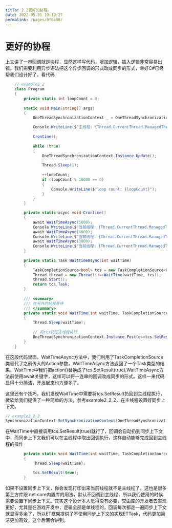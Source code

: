 ```yaml
---
title: 2.2更好的协程
date: 2022-05-31 19:10:27
permalink: /pages/0f0a88/
---
```


# 更好的协程
上文讲了一串回调就是协程，显然这样写代码，增加逻辑，插入逻辑非常容易出错。我们需要利用异步语法把这个异步回调的形式改成同步的形式，幸好C#已经帮我们设计好了，看代码
```csharp
    // example2_2
    class Program
    {
        private static int loopCount = 0;
        
        static void Main(string[] args)
        {
            OneThreadSynchronizationContext _ = OneThreadSynchronizationContext.Instance;

            Console.WriteLine($"主线程: {Thread.CurrentThread.ManagedThreadId}");
            
            Crontine();
            
            while (true)
            {
                OneThreadSynchronizationContext.Instance.Update();
                
                Thread.Sleep(1);
                
                ++loopCount;
                if (loopCount % 10000 == 0)
                {
                    Console.WriteLine($"loop count: {loopCount}");
                }
            }
        }

        private static async void Crontine()
        {
            await WaitTimeAsync(5000);
            Console.WriteLine($"当前线程: {Thread.CurrentThread.ManagedThreadId}, WaitTimeAsync finsih loopCount的值是: {loopCount}");
            await WaitTimeAsync(4000);
            Console.WriteLine($"当前线程: {Thread.CurrentThread.ManagedThreadId}, WaitTimeAsync finsih loopCount的值是: {loopCount}");
            await WaitTimeAsync(3000);
            Console.WriteLine($"当前线程: {Thread.CurrentThread.ManagedThreadId}, WaitTimeAsync finsih loopCount的值是: {loopCount}");
        }
        
        private static Task WaitTimeAsync(int waitTime)
        {
            TaskCompletionSource<bool> tcs = new TaskCompletionSource<bool>();
            Thread thread = new Thread(()=>WaitTime(waitTime, tcs));
            thread.Start();
            return tcs.Task;
        }
        
        /// <summary>
        /// 在另外的线程等待
        /// </summary>
        private static void WaitTime(int waitTime, TaskCompletionSource<bool> tcs)
        {
            Thread.Sleep(waitTime);
            
            // 将tcs扔回主线程执行
            OneThreadSynchronizationContext.Instance.Post(o=>tcs.SetResult(true), null);
        }
    }
```
在这段代码里面，WaitTimeAsync方法中，我们利用了TaskCompletionSource类替代了之前传入的Action参数，WaitTimeAsync方法返回了一个Task类型的结果。WaitTime中我们把action()替换成了tcs.SetResult(true),WaitTimeAsync方法前使用await关键字，这样可以将一连串的回调改成同步的形式。这样一来代码显得十分简洁，开发起来也方便多了。  

这里还有个技巧，我们发现WaitTime中需要将tcs.SetResult扔回到主线程执行，微软给我们提供了一种简单的方法，参考example2_2_2，在主线程设置好同步上下文，
```csharp
// example2_2_2
SynchronizationContext.SetSynchronizationContext(OneThreadSynchronizationContext.Instance);
```
在WaitTime中直接调用tcs.SetResult(true)就行了，回调会自动扔到同步上下文中，而同步上下文我们可以在主线程中取出回调执行，这样自动能够完成回到主线程的操作
```csharp
        private static void WaitTime(int waitTime, TaskCompletionSource<bool> tcs)
        {
            Thread.Sleep(waitTime);

            tcs.SetResult(true);
        }
```
如果不设置同步上下文，你会发现打印出来当前线程就不是主线程了，这也是很多第三方库跟.net core内置库的用法，默认不回调到主线程，所以我们使用的时候需要设置下同步上下文。其实这个设计本人觉得没有必要，交由库的开发者去实现更好，尤其是在游戏开发中，逻辑全部是单线程的，回调每次都走一遍同步上下文就显得多余了，所以ET框架提供了不使用同步上下文的实现ETTask，代码更加简洁更加高效，这个后面会讲到。